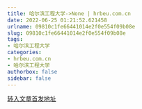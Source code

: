 ```yaml
---
title: 哈尔滨工程大学->None | hrbeu.com.cn
date: 2022-06-25 01:21:52.621458
urlname: 09810c1fe66441014e2f0e554f09b08e
slug: 09810c1fe66441014e2f0e554f09b08e
tags: 
- 哈尔滨工程大学
categories:
- hrbeu.com.cn
- 哈尔滨工程大学
authorbox: false
sidebar: false
---
```





[转入文章首发地址](https://wap.peopleapp.com/article/6762202/6632807)